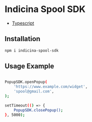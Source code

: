 # Indicina Spool SDK

- [Typescript](https://www.typescriptlang.org/)

## Installation

``````bash
npm i indicina-spool-sdk
``````

## Usage Example

``````bash

PopupSDK.openPopup(
    'https://www.example.com/widget',
    'spool@gmail.com',
);
  
setTimeout(() => {
    PopupSDK.closePopup();
}, 5000);
``````
